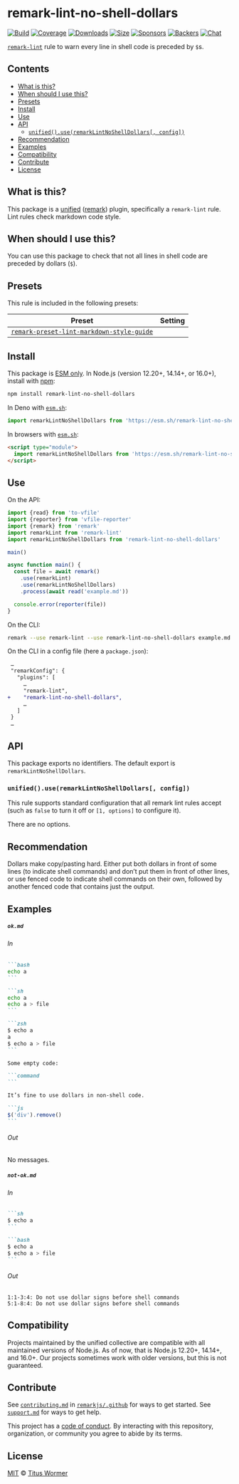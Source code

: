 <!--This file is generated-->

# remark-lint-no-shell-dollars

[![Build][build-badge]][build]
[![Coverage][coverage-badge]][coverage]
[![Downloads][downloads-badge]][downloads]
[![Size][size-badge]][size]
[![Sponsors][sponsors-badge]][collective]
[![Backers][backers-badge]][collective]
[![Chat][chat-badge]][chat]

[`remark-lint`][mono] rule to warn every line in shell code is preceded by `$`s.

## Contents

*   [What is this?](#what-is-this)
*   [When should I use this?](#when-should-i-use-this)
*   [Presets](#presets)
*   [Install](#install)
*   [Use](#use)
*   [API](#api)
    *   [`unified().use(remarkLintNoShellDollars[, config])`](#unifieduseremarklintnoshelldollars-config)
*   [Recommendation](#recommendation)
*   [Examples](#examples)
*   [Compatibility](#compatibility)
*   [Contribute](#contribute)
*   [License](#license)

## What is this?

This package is a [unified][] ([remark][]) plugin, specifically a `remark-lint`
rule.
Lint rules check markdown code style.

## When should I use this?

You can use this package to check that not all lines in shell code are
preceded by dollars (`$`).

## Presets

This rule is included in the following presets:

| Preset | Setting |
| - | - |
| [`remark-preset-lint-markdown-style-guide`](https://github.com/remarkjs/remark-lint/tree/main/packages/remark-preset-lint-markdown-style-guide) | |

## Install

This package is [ESM only][esm].
In Node.js (version 12.20+, 14.14+, or 16.0+), install with [npm][]:

```sh
npm install remark-lint-no-shell-dollars
```

In Deno with [`esm.sh`][esmsh]:

```js
import remarkLintNoShellDollars from 'https://esm.sh/remark-lint-no-shell-dollars@3'
```

In browsers with [`esm.sh`][esmsh]:

```html
<script type="module">
  import remarkLintNoShellDollars from 'https://esm.sh/remark-lint-no-shell-dollars@3?bundle'
</script>
```

## Use

On the API:

```js
import {read} from 'to-vfile'
import {reporter} from 'vfile-reporter'
import {remark} from 'remark'
import remarkLint from 'remark-lint'
import remarkLintNoShellDollars from 'remark-lint-no-shell-dollars'

main()

async function main() {
  const file = await remark()
    .use(remarkLint)
    .use(remarkLintNoShellDollars)
    .process(await read('example.md'))

  console.error(reporter(file))
}
```

On the CLI:

```sh
remark --use remark-lint --use remark-lint-no-shell-dollars example.md
```

On the CLI in a config file (here a `package.json`):

```diff
 …
 "remarkConfig": {
   "plugins": [
     …
     "remark-lint",
+    "remark-lint-no-shell-dollars",
     …
   ]
 }
 …
```

## API

This package exports no identifiers.
The default export is `remarkLintNoShellDollars`.

### `unified().use(remarkLintNoShellDollars[, config])`

This rule supports standard configuration that all remark lint rules accept
(such as `false` to turn it off or `[1, options]` to configure it).

There are no options.

## Recommendation

Dollars make copy/pasting hard.
Either put both dollars in front of some lines (to indicate shell commands)
and don’t put them in front of other lines, or use fenced code to indicate
shell commands on their own, followed by another fenced code that contains
just the output.

## Examples

##### `ok.md`

###### In

````markdown
```bash
echo a
```

```sh
echo a
echo a > file
```

```zsh
$ echo a
a
$ echo a > file
```

Some empty code:

```command
```

It’s fine to use dollars in non-shell code.

```js
$('div').remove()
```
````

###### Out

No messages.

##### `not-ok.md`

###### In

````markdown
```sh
$ echo a
```

```bash
$ echo a
$ echo a > file
```
````

###### Out

```text
1:1-3:4: Do not use dollar signs before shell commands
5:1-8:4: Do not use dollar signs before shell commands
```

## Compatibility

Projects maintained by the unified collective are compatible with all maintained
versions of Node.js.
As of now, that is Node.js 12.20+, 14.14+, and 16.0+.
Our projects sometimes work with older versions, but this is not guaranteed.

## Contribute

See [`contributing.md`][contributing] in [`remarkjs/.github`][health] for ways
to get started.
See [`support.md`][support] for ways to get help.

This project has a [code of conduct][coc].
By interacting with this repository, organization, or community you agree to
abide by its terms.

## License

[MIT][license] © [Titus Wormer][author]

[build-badge]: https://github.com/remarkjs/remark-lint/workflows/main/badge.svg

[build]: https://github.com/remarkjs/remark-lint/actions

[coverage-badge]: https://img.shields.io/codecov/c/github/remarkjs/remark-lint.svg

[coverage]: https://codecov.io/github/remarkjs/remark-lint

[downloads-badge]: https://img.shields.io/npm/dm/remark-lint-no-shell-dollars.svg

[downloads]: https://www.npmjs.com/package/remark-lint-no-shell-dollars

[size-badge]: https://img.shields.io/bundlephobia/minzip/remark-lint-no-shell-dollars.svg

[size]: https://bundlephobia.com/result?p=remark-lint-no-shell-dollars

[sponsors-badge]: https://opencollective.com/unified/sponsors/badge.svg

[backers-badge]: https://opencollective.com/unified/backers/badge.svg

[collective]: https://opencollective.com/unified

[chat-badge]: https://img.shields.io/badge/chat-discussions-success.svg

[chat]: https://github.com/remarkjs/remark/discussions

[unified]: https://github.com/unifiedjs/unified

[remark]: https://github.com/remarkjs/remark

[mono]: https://github.com/remarkjs/remark-lint

[esm]: https://gist.github.com/sindresorhus/a39789f98801d908bbc7ff3ecc99d99c

[esmsh]: https://esm.sh

[npm]: https://docs.npmjs.com/cli/install

[health]: https://github.com/remarkjs/.github

[contributing]: https://github.com/remarkjs/.github/blob/main/contributing.md

[support]: https://github.com/remarkjs/.github/blob/main/support.md

[coc]: https://github.com/remarkjs/.github/blob/main/code-of-conduct.md

[license]: https://github.com/remarkjs/remark-lint/blob/main/license

[author]: https://wooorm.com
